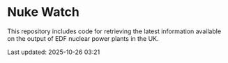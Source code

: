 # Nuke Watch

This repository includes code for retrieving the latest information available on the output of EDF nuclear power plants in the UK.

Last updated: 2025-10-26 03:21